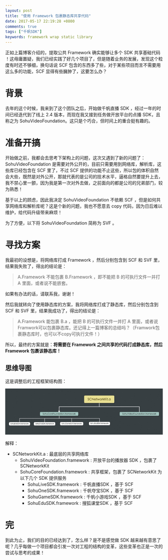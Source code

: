 ```yaml
---
layout: post
title: "使用 Framework 包裹静态库共享代码"
date: 2017-05-17 22:19:28 +0800
comments: true
tags: ["千帆SDK"]
keywords: framework wrap static library
---
```


正如上篇博客介绍的，提取公共 Framework 确实能够让多个 SDK 共享基础代码 ！这毋庸置疑，我们已经实践了好几个项目了，但是随着业务的发展，发现这个粒度有时还不够细，换句话说 SCF 包含的东西多了些，对于某些项目而言不需要用这么多的功能，SCF 显得有些臃肿了，这要怎么办？

# 背景

去年的这个时候，我来到了这个团队之后，开始做千帆直播 SDK ，经过一年的时间已经迭代到了线上 2.4 版本，而现在我又接到任务做开放平台的点播 SDK，且称之为 SohuVideoFoundation。这只是个巧合，但时间上的重合挺有趣的。

# 准备开搞

开始做之前，我都会去思考下架构上的问题，这次又遇到了新的问题了： SohuVideoFoundation 是需要对外公开的，目前只需要用到网络库，解析库，这些库已经包含在 SCF 里了，不过 SCF 提供的功能不止这些，所以包的体积自然会大些，既然是对外公开，那就代表的是公司的技术水平，逼格自然要提升上去，我不禁心里一颤，因为我是第一次对外去做，之前面向的都是公司的兄弟部门，较为熟悉！

基于以上的顾虑，因此我决定 SohuVideoFoundation 不依赖 SCF ，但是如何共享网络库和解析库呢？这是个新的问题，我也不愿意去 copy 代码，因为日后难以维护，给代码升级带来麻烦！

为了方便，以下将 SohuVideoFoundation 简称为 SVF 。

# 寻找方案

我最初的设想是，将网络库打成 Framework ，然后分别包含到 SCF 和 SVF 里，结果我失败了，得出的结论是：

> A.Framework 不能包裹 B.Framework ，即不能把 B 的可执行文件一并打 A 里面，或者说不能嵌套。

如果有办法的话，请联系我，谢谢！

然后我就转向了使用静态库的方案，我将网络库打成了静态库，然后分别包含到 SCF 和 SVF 里，结果我成功了，得出的结论是：

> A.Framework 能包裹 B.a ，能把 B 的可执行文件一并打 A 里面，或者说 Framwork可以包裹静态库。还记得上一篇博客的总结吗？（Framwork包裹静态库时，也可以不copy可执行文件！）

所以，最终的方案就是：**将需要在 Framework 之间共享的代码打成静态库，然后 Framework 包裹该静态库！**

## 思维导图

这是调整后的工程框架结构图：

![](/images/201705/03.jpg)

解释：

- SCNetworkKit.a : 最底层的共享网络库
	- SohuVideoFoundation.framework : 开放平台的播放器 SDK ，包裹了 SCNetworkKit
	- SohuCoreFoundation.framework : 共享框架，包裹了 SCNetworkKit 为以下几个 SDK 提供服务
		- SohuLiveSDK.framework : 千帆直播SDK ，基于 SCF
		- SohuOneSDK.framework : 千帆夺宝SDK ，基于 SCF
		- SohuGameSDK.framework : 千帆小游戏SDK ，基于 SCF
		- SohuEduSDK.framework : 搜狐课堂SDK ，基于 SCF


# 完

到此为止，我们的目的已经达到了，怎么样？是不是感觉做 SDK 越来越有意思了呢？几乎每做一个项目都会引发一次对工程的结构的变革，这些变革也正是一次的尝试与思考的成果！
